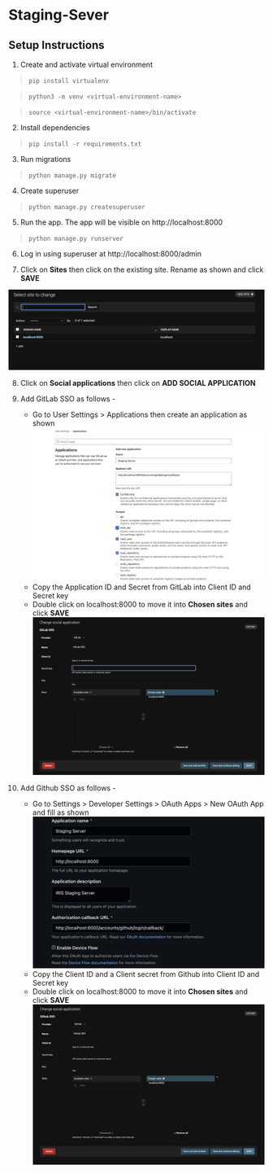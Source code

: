 # Staging-Sever

## Setup Instructions

 1. Create and activate virtual environment 

> `pip install virtualenv`

> `python3 -m venv <virtual-environment-name>`

> `source <virtual-environment-name>/bin/activate`

2. Install dependencies

> `pip install -r requirements.txt`

3. Run migrations

> `python manage.py migrate`

4. Create superuser
> `python manage.py createsuperuser`

5. Run the app. The app will be visible on http://localhost:8000
> `python manage.py runserver`

6. Log in using superuser at http://localhost:8000/admin

7. Click on **Sites** then click on the existing site. Rename as shown and click **SAVE**

![image.png](./image.png)

8. Click on **Social applications** then click on **ADD SOCIAL APPLICATION**

9. Add GitLab SSO as follows -
    * Go to User Settings > Applications then create an application as shown
        ![image-2.png](./image-2.png)
    * Copy the Application ID and Secret from GitLab into Client ID and Secret key 
    * Double click on localhost:8000 to move it into **Chosen sites** and click **SAVE**
        ![image-1.png](./image-1.png)

10. Add Github SSO as follows -
    * Go to Settings > Developer Settings > OAuth Apps > New OAuth App and fill as shown
        ![image-3.png](./image-3.png)
    * Copy the Client ID and a Client secret from Github into Client ID and Secret key
    * Double click on localhost:8000 to move it into **Chosen sites** and click **SAVE**
        ![image-4.png](./image-4.png)
